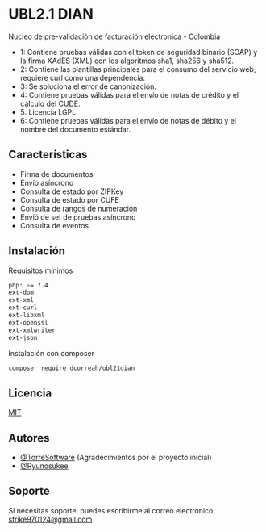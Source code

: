 
# UBL2.1 DIAN

Nucleo de pre-validación de facturación electronica - Colombia

* 1: Contiene pruebas válidas con el token de seguridad binario (SOAP) y la firma XAdES (XML) con los algoritmos sha1, sha256 y sha512.
* 2: Contiene las plantillas principales para el consumo del servicio web, requiere curl como una dependencia.
* 3: Se soluciona el error de canonización.
* 4: Contiene pruebas válidas para el envío de notas de crédito y el cálculo del CUDE.
* 5: Licencia LGPL.
* 6: Contiene pruebas válidas para el envío de notas de débito y el nombre del documento estándar.

## Características

* Firma de documentos
* Envío asíncrono
* Consulta de estado por ZIPKey
* Consulta de estado por CUFE
* Consulta de rangos de numeración
* Envió de set de pruebas asíncrono
* Consulta de eventos


## Instalación

Requisitos mínimos
```bash
php: >= 7.4
ext-dom
ext-xml
ext-curl
ext-libxml
ext-openssl
ext-xmlwriter
ext-json
```


Instalación con composer
```bash
composer require dcorreah/ubl21dian
```

## Licencia

[MIT](https://choosealicense.com/licenses/mit/)


## Autores

- [@TorreSoftware](https://github.com/TorreSoftware) (Agradecimientos por el proyecto inicial)
- [@Ryunosukee](https://github.com/Ryunosukee)

## Soporte

Si necesitas soporte, puedes escribirme al correo electrónico strike970124@gmail.com

